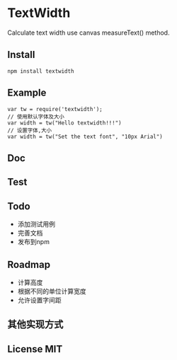 TextWidth
=========

Calculate text width use canvas measureText() method.


## Install
    npm install textwidth

## Example
```
var tw = require('textwidth');
// 使用默认字体及大小
var width = tw("Hello textwidth!!!")
// 设置字体,大小
var width = tw("Set the text font", "10px Arial")
```
## Doc

## Test

## Todo

* 添加测试用例
* 完善文档
* 发布到npm

## Roadmap
    
* 计算高度
* 根据不同的单位计算宽度
* 允许设置字间距

## 其他实现方式

## License MIT





